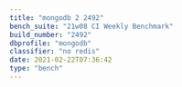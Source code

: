 ```yaml
---
title: "mongodb 2 2492"
bench_suite: "21w08 CI Weekly Benchmark"
build_number: "2492"
dbprofile: "mongodb"
classifier: "no redis"
date: 2021-02-22T07:36:42
type: "bench"
---
```

